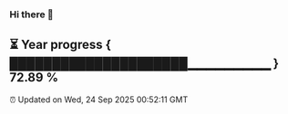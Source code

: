 ### Hi there 👋
⏳ Year progress { █████████████████████▁▁▁▁▁▁▁▁▁ } 72.89 %
---
⏰ Updated on Wed, 24 Sep 2025 00:52:11 GMT

